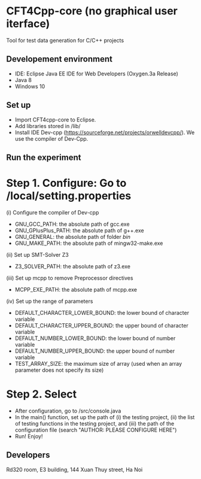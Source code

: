 # CFT4Cpp-core (no graphical user iterface)
Tool for test data generation for C/C++ projects

## Developement environment
* IDE: Eclipse Java EE IDE for Web Developers (Oxygen.3a Release)
* Java 8
* Windows 10

## Set up
- Import CFT4cpp-core to Eclipse.
- Add libraries stored in /lib/
- Install IDE Dev-cpp (https://sourceforge.net/projects/orwelldevcpp/). We use the compiler of Dev-Cpp.

## Run the experiment
# Step 1. Configure: Go to /local/setting.properties

(i) Configure the compiler of Dev-cpp
+ GNU_GCC_PATH: the absolute path of gcc.exe
+ GNU_GPlusPlus_PATH: the absolute path of g++.exe
+ GNU_GENERAL: the absolute path of folder *bin*
+ GNU_MAKE_PATH: the absolute path of mingw32-make.exe

(ii) Set up SMT-Solver Z3
+ Z3_SOLVER_PATH: the absolute path of z3.exe

(iii) Set up mcpp to remove Preprocessor directives
+ MCPP_EXE_PATH: the absolute path of mcpp.exe

(iv) Set up the range of parameters
+ DEFAULT_CHARACTER_LOWER_BOUND: the lower bound of character variable
+ DEFAULT_CHARACTER_UPPER_BOUND: the upper bound of character variable
+ DEFAULT_NUMBER_LOWER_BOUND: the lower bound of number variable
+ DEFAULT_NUMBER_UPPER_BOUND: the upper bound of number variable
+ TEST_ARRAY_SIZE: the maximum size of array (used when an array parameter does not specify its size)

# Step 2. Select 
- After configuration, go to /src/console.java
- In the main() function, set up the path of (i) the testing project, (ii) the list of testing functions in the testing project, and (iii) the path of the configuration file (search "AUTHOR: PLEASE CONFIGURE HERE")
- Run! Enjoy!

## Developers
Rd320 room, E3 building, 144 Xuan Thuy street, Ha Noi
